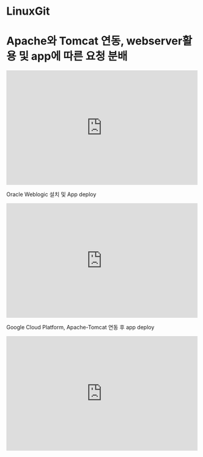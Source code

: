 # LinuxGit



<h1> Apache와 Tomcat 연동, webserver활용 및 app에 따른 요청 분배 </h1>
<iframe width="500" height="300" src="https://www.youtube.com/embed/UwYvhBdKUTo" title="YouTube video player" frameborder="0" allow="accelerometer; autoplay; clipboard-write; encrypted-media; gyroscope; picture-in-picture" allowfullscreen></iframe>


Oracle Weblogic 설치 및 App deploy
<iframe width="500" height="300" src="https://www.youtube.com/embed/ZpYNuoPNdb4" title="YouTube video player" frameborder="0" allow="accelerometer; autoplay; clipboard-write; encrypted-media; gyroscope; picture-in-picture" allowfullscreen></iframe>


Google Cloud Platform, Apache-Tomcat 연동 후 app deploy
<iframe width="500" height="300" src="https://www.youtube.com/embed/8TOgY7IiLjc" title="YouTube video player" frameborder="0" allow="accelerometer; autoplay; clipboard-write; encrypted-media; gyroscope; picture-in-picture" allowfullscreen></iframe>
